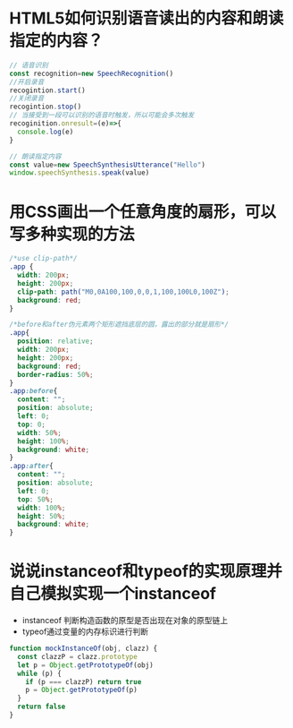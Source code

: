# HTML5如何识别语音读出的内容和朗读指定的内容？

```javascript
// 语音识别
const recognition=new SpeechRecognition()
//开启录音
recogintion.start()
//关闭录音
recogintion.stop()
// 当接受到一段可以识别的语音时触发，所以可能会多次触发
recoginition.onresult=(e)=>{
  console.log(e)
}

// 朗读指定内容
const value=new SpeechSynthesisUtterance("Hello")
window.speechSynthesis.speak(value)
```


# 用CSS画出一个任意角度的扇形，可以写多种实现的方法

```css
/*use clip-path*/
.app {
  width: 200px;
  height: 200px;
  clip-path: path("M0,0A100,100,0,0,1,100,100L0,100Z");
  background: red;
}

/*before和after伪元素两个矩形遮挡底层的圆，露出的部分就是扇形*/
.app{
  position: relative;
  width: 200px;
  height: 200px;
  background: red;
  border-radius: 50%;
}
.app:before{
  content: "";
  position: absolute;
  left: 0;
  top: 0;
  width: 50%;
  height: 100%;
  background: white;
}
.app:after{
  content: "";
  position: absolute;
  left: 0;
  top: 50%;
  width: 100%;
  height: 50%;
  background: white;
}
```

# 说说instanceof和typeof的实现原理并自己模拟实现一个instanceof

- instanceof 判断构造函数的原型是否出现在对象的原型链上
- typeof通过变量的内存标识进行判断

```javascript
function mockInstanceOf(obj, clazz) {
  const clazzP = clazz.prototype
  let p = Object.getPrototypeOf(obj)
  while (p) {
    if (p === clazzP) return true
    p = Object.getPrototypeOf(p)
  }
  return false
}
```
